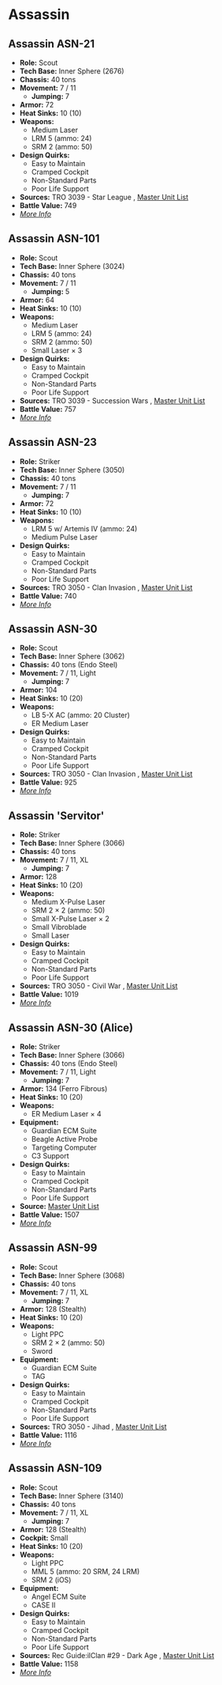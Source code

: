 # Assassin 

## Assassin ASN-21 

- **Role:** Scout 
- **Tech Base:** Inner Sphere (2676) 
- **Chassis:** 40 tons 
- **Movement:** 7 / 11 
  - **Jumping:** 7 
- **Armor:** 72 
- **Heat Sinks:** 10 (10) 
- **Weapons:** 
  - Medium Laser 
  - LRM 5 (ammo: 24) 
  - SRM 2 (ammo: 50) 
- **Design Quirks:** 
  - Easy to Maintain 
  - Cramped Cockpit 
  - Non-Standard Parts 
  - Poor Life Support 
- **Sources:** TRO 3039 - Star League , [Master Unit List](http://masterunitlist.info/Unit/Details/127) 
- **Battle Value:** 749 
- [*More Info*](assassin/assassin_asn-21.md) 

## Assassin ASN-101 

- **Role:** Scout 
- **Tech Base:** Inner Sphere (3024) 
- **Chassis:** 40 tons 
- **Movement:** 7 / 11 
  - **Jumping:** 5 
- **Armor:** 64 
- **Heat Sinks:** 10 (10) 
- **Weapons:** 
  - Medium Laser 
  - LRM 5 (ammo: 24) 
  - SRM 2 (ammo: 50) 
  - Small Laser × 3 
- **Design Quirks:** 
  - Easy to Maintain 
  - Cramped Cockpit 
  - Non-Standard Parts 
  - Poor Life Support 
- **Sources:** TRO 3039 - Succession Wars , [Master Unit List](http://masterunitlist.info/Unit/Details/126) 
- **Battle Value:** 757 
- [*More Info*](assassin/assassin_asn-101.md) 

## Assassin ASN-23 

- **Role:** Striker 
- **Tech Base:** Inner Sphere (3050) 
- **Chassis:** 40 tons 
- **Movement:** 7 / 11 
  - **Jumping:** 7 
- **Armor:** 72 
- **Heat Sinks:** 10 (10) 
- **Weapons:** 
  - LRM 5 w/ Artemis IV (ammo: 24) 
  - Medium Pulse Laser 
- **Design Quirks:** 
  - Easy to Maintain 
  - Cramped Cockpit 
  - Non-Standard Parts 
  - Poor Life Support 
- **Sources:** TRO 3050 - Clan Invasion , [Master Unit List](http://masterunitlist.info/Unit/Details/128) 
- **Battle Value:** 740 
- [*More Info*](assassin/assassin_asn-23.md) 

## Assassin ASN-30 

- **Role:** Scout 
- **Tech Base:** Inner Sphere (3062) 
- **Chassis:** 40 tons (Endo Steel) 
- **Movement:** 7 / 11, Light 
  - **Jumping:** 7 
- **Armor:** 104 
- **Heat Sinks:** 10 (20) 
- **Weapons:** 
  - LB 5-X AC (ammo: 20 Cluster) 
  - ER Medium Laser 
- **Design Quirks:** 
  - Easy to Maintain 
  - Cramped Cockpit 
  - Non-Standard Parts 
  - Poor Life Support 
- **Sources:** TRO 3050 - Clan Invasion , [Master Unit List](http://masterunitlist.info/Unit/Details/129) 
- **Battle Value:** 925 
- [*More Info*](assassin/assassin_asn-30.md) 

## Assassin 'Servitor' 

- **Role:** Striker 
- **Tech Base:** Inner Sphere (3066) 
- **Chassis:** 40 tons 
- **Movement:** 7 / 11, XL 
  - **Jumping:** 7 
- **Armor:** 128 
- **Heat Sinks:** 10 (20) 
- **Weapons:** 
  - Medium X-Pulse Laser 
  - SRM 2 × 2 (ammo: 50) 
  - Small X-Pulse Laser × 2 
  - Small Vibroblade 
  - Small Laser 
- **Design Quirks:** 
  - Easy to Maintain 
  - Cramped Cockpit 
  - Non-Standard Parts 
  - Poor Life Support 
- **Sources:** TRO 3050 - Civil War , [Master Unit List](http://masterunitlist.info/Unit/Details/3737) 
- **Battle Value:** 1019 
- [*More Info*](assassin/assassin_servitor.md) 

## Assassin ASN-30 (Alice) 

- **Role:** Striker 
- **Tech Base:** Inner Sphere (3066) 
- **Chassis:** 40 tons (Endo Steel) 
- **Movement:** 7 / 11, Light 
  - **Jumping:** 7 
- **Armor:** 134 (Ferro Fibrous) 
- **Heat Sinks:** 10 (20) 
- **Weapons:** 
  - ER Medium Laser × 4 
- **Equipment:** 
  - Guardian ECM Suite 
  - Beagle Active Probe 
  - Targeting Computer 
  - C3 Support 
- **Design Quirks:** 
  - Easy to Maintain 
  - Cramped Cockpit 
  - Non-Standard Parts 
  - Poor Life Support 
- **Source:** [Master Unit List](http://masterunitlist.info/Unit/Details/3738) 
- **Battle Value:** 1507 
- [*More Info*](assassin/assassin_asn-30_alice.md) 

## Assassin ASN-99 

- **Role:** Scout 
- **Tech Base:** Inner Sphere (3068) 
- **Chassis:** 40 tons 
- **Movement:** 7 / 11, XL 
  - **Jumping:** 7 
- **Armor:** 128 (Stealth) 
- **Heat Sinks:** 10 (20) 
- **Weapons:** 
  - Light PPC 
  - SRM 2 × 2 (ammo: 50) 
  - Sword 
- **Equipment:** 
  - Guardian ECM Suite 
  - TAG 
- **Design Quirks:** 
  - Easy to Maintain 
  - Cramped Cockpit 
  - Non-Standard Parts 
  - Poor Life Support 
- **Sources:** TRO 3050 - Jihad , [Master Unit List](http://masterunitlist.info/Unit/Details/130) 
- **Battle Value:** 1116 
- [*More Info*](assassin/assassin_asn-99.md) 

## Assassin ASN-109 

- **Role:** Scout 
- **Tech Base:** Inner Sphere (3140) 
- **Chassis:** 40 tons 
- **Movement:** 7 / 11, XL 
  - **Jumping:** 7 
- **Armor:** 128 (Stealth) 
- **Cockpit:** Small 
- **Heat Sinks:** 10 (20) 
- **Weapons:** 
  - Light PPC 
  - MML 5 (ammo: 20 SRM, 24 LRM) 
  - SRM 2 (iOS) 
- **Equipment:** 
  - Angel ECM Suite 
  - CASE II 
- **Design Quirks:** 
  - Easy to Maintain 
  - Cramped Cockpit 
  - Non-Standard Parts 
  - Poor Life Support 
- **Sources:** Rec Guide:ilClan #29 - Dark Age , [Master Unit List](http://masterunitlist.info/Unit/Details/9395) 
- **Battle Value:** 1158 
- [*More Info*](assassin/assassin_asn-109.md) 

